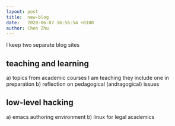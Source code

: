 ```yaml
---
layout: post
title:  new-blog
date:   2020-06-07 16:56:54 +0100
author: Chen Zhu
---
```

I keep two separate blog sites

## teaching and learning
a) topics from academic courses I am teaching 
   they include one in preparation 
b) reflection on pedagogical (andragogical) issues 

## low-level hacking
a) emacs authoring environment
b) linux for legal academics
